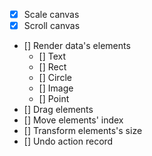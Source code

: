 - [x] Scale canvas
- [x] Scroll canvas
- [] Render data's elements
  - [] Text
  - [] Rect
  - [] Circle
  - [] Image
  - [] Point
- [] Drag elements
- [] Move elements' index
- [] Transform elements's size
- [] Undo action record
